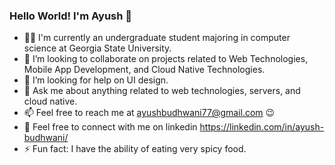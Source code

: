 ### Hello World! I'm Ayush 👋

- :student: I'm currently an undergraduate student majoring in computer science at Georgia State University.
- 👯 I’m looking to collaborate on projects related to Web Technologies, Mobile App Development, and Cloud Native Technologies.
- 🤔 I’m looking for help on UI design.
- 💬 Ask me about anything related to web technologies, servers, and cloud native.
- 📫 Feel free to reach me at ayushbudhwani77@gmail.com :wink:
- :link:	Feel free to connect with me on linkedin https://linkedin.com/in/ayush-budhwani/
- ⚡ Fun fact: I have the ability of eating very spicy food.
